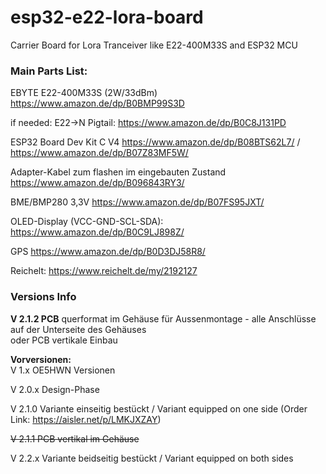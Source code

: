 # esp32-e22-lora-board
Carrier Board for Lora Tranceiver like E22-400M33S and ESP32 MCU

### Main Parts List:

EBYTE E22-400M33S (2W/33dBm) https://www.amazon.de/dp/B0BMP99S3D

if needed: E22->N Pigtail: https://www.amazon.de/dp/B0C8J131PD

ESP32 Board Dev Kit C V4 https://www.amazon.de/dp/B08BTS62L7/ / https://www.amazon.de/dp/B07Z83MF5W/

Adapter-Kabel zum flashen im eingebauten Zustand https://www.amazon.de/dp/B096843RY3/

BME/BMP280 3,3V https://www.amazon.de/dp/B07FS95JXT/

OLED-Display (VCC-GND-SCL-SDA): https://www.amazon.de/dp/B0C9LJ898Z/

GPS https://www.amazon.de/dp/B0D3DJ58R8/

Reichelt: https://www.reichelt.de/my/2192127



### Versions Info
**V 2.1.2  PCB** querformat im Gehäuse für Aussenmontage - alle Anschlüsse auf der Unterseite des Gehäuses  
oder PCB vertikale Einbau

**Vorversionen:**  
V 1.x    OE5HWN Versionen

V 2.0.x  Design-Phase

V 2.1.0  Variante einseitig bestückt / Variant equipped on one side 
(Order Link: https://aisler.net/p/LMKJXZAY)

~~V 2.1.1  PCB vertikal im Gehäuse~~  



V 2.2.x  Variante beidseitig bestückt / Variant equipped on both sides
